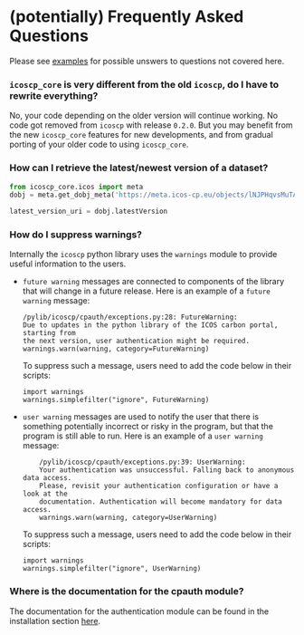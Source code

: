# (potentially) Frequently Asked Questions

Please see [examples](examples.md) for possible unswers to questions not covered here.

### `icoscp_core` is very different from the old `icoscp`, do I have to rewrite everything?
No, your code depending on the older version will continue working. No code got removed from `icoscp` with release `0.2.0`. But you may benefit from the new `icoscp_core` features for new developments, and from gradual porting of your older code to using `icoscp_core`.


### How can I retrieve the latest/newest version of a dataset?

```python
from icoscp_core.icos import meta
dobj = meta.get_dobj_meta('https://meta.icos-cp.eu/objects/lNJPHqvsMuTAh-3DOvJejgYc')

latest_version_uri = dobj.latestVersion
```

### How do I suppress warnings?
Internally the `icoscp` python library uses the `warnings` module to provide
useful information to the users.

  - `future warning` messages are connected to components of the library that
    will change in a future release. Here is an example of a `future warning`
    message:

        /pylib/icoscp/cpauth/exceptions.py:28: FutureWarning:
        Due to updates in the python library of the ICOS carbon portal, starting from
        the next version, user authentication might be required.
        warnings.warn(warning, category=FutureWarning)

    To suppress such a message, users need to add the code below in their 
    scripts:

        import warnings
        warnings.simplefilter("ignore", FutureWarning)

  - `user warning` messages are used to notify the user that there is something 
    potentially incorrect or risky in the program, but that the program is 
    still able to run. Here is an example of a `user warning` message:
 
            /pylib/icoscp/cpauth/exceptions.py:39: UserWarning:
            Your authentication was unsuccessful. Falling back to anonymous data access.
            Please, revisit your authentication configuration or have a look at the
            documentation. Authentication will become mandatory for data access.
            warnings.warn(warning, category=UserWarning)

    To suppress such a message, users need to add the code below in their 
    scripts:

        import warnings
        warnings.simplefilter("ignore", UserWarning)

### Where is the documentation for the cpauth module?
The documentation for the authentication module can be found in the 
installation section [here](install.md#authentication). 

